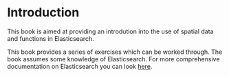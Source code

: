 # Introduction

This book is aimed at providing an introdution into the use of spatial data and functions in Elasticsearch.

This book provides a series of exercises which can be worked through. The book assumes some knowledge of Elasticsearch. For more comprehensive documentation on Elasticsearch you can look [here](http://www.elasticsearch.org/guide/en/elasticsearch/reference/current/index.html).

